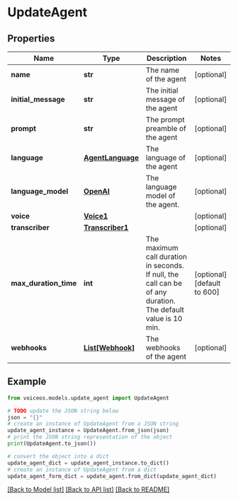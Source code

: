 # UpdateAgent


## Properties

Name | Type | Description | Notes
------------ | ------------- | ------------- | -------------
**name** | **str** | The name of the agent | [optional] 
**initial_message** | **str** | The initial message of the agent | [optional] 
**prompt** | **str** | The prompt preamble of the agent | [optional] 
**language** | [**AgentLanguage**](AgentLanguage.md) | The language of the agent | [optional] 
**language_model** | [**OpenAI**](OpenAI.md) | The language model of the agent. | [optional] 
**voice** | [**Voice1**](Voice1.md) |  | [optional] 
**transcriber** | [**Transcriber1**](Transcriber1.md) |  | [optional] 
**max_duration_time** | **int** | The maximum call duration in seconds. If null, the call can be of any duration. The default value is 10 min. | [optional] [default to 600]
**webhooks** | [**List[Webhook]**](Webhook.md) | The webhooks of the agent | [optional] 

## Example

```python
from voiceos.models.update_agent import UpdateAgent

# TODO update the JSON string below
json = "{}"
# create an instance of UpdateAgent from a JSON string
update_agent_instance = UpdateAgent.from_json(json)
# print the JSON string representation of the object
print(UpdateAgent.to_json())

# convert the object into a dict
update_agent_dict = update_agent_instance.to_dict()
# create an instance of UpdateAgent from a dict
update_agent_form_dict = update_agent.from_dict(update_agent_dict)
```
[[Back to Model list]](../README.md#documentation-for-models) [[Back to API list]](../README.md#documentation-for-api-endpoints) [[Back to README]](../README.md)


